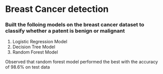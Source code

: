 # Breast Cancer detection 

### Built the folloing models on the breast cancer dataset to classify whether a patent is benign or malignant

1. Logistic Regression Model
2. Decision Tree Model
3. Random Forest Model

Observed that random forest model performed the best with the accuracy of 98.6% on test data
